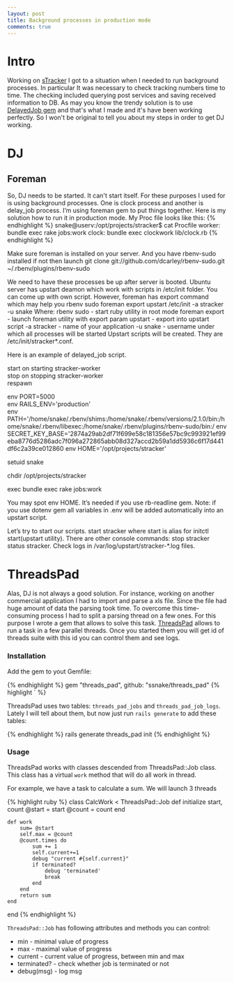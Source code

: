 ```yaml
---
layout: post
title: Background processes in production mode
comments: true
---
```


Intro
========

Working on [sTracker](//stracker.cc) I got to a situation when I needed to run background processes. In particular It was necessary to check tracking numbers time to time. The checking included querying post services and saving received information to DB.
As may you know the trendy solution is to use [DelayedJob gem](https://github.com/collectiveidea/delayed_job) and that's what I made and it's have been working perfectly. So I won't be original to tell you about my steps in order to get DJ working.

DJ
==
## Foreman

So, DJ needs to be started. It can't start itself. For these purposes I used for
 is using background processes. One is clock process and another is delay_job process. I’m using foreman gem to put things together. Here is my solution how to run it in production mode.
My Proc file looks like this:
{% endhighlight %}
snake@userv:/opt/projects/stracker$ cat Procfile 
worker:	bundle exec rake jobs:work
clock:		bundle exec clockwork lib/clock.rb
{% endhighlight %}

Make sure foreman is installed on your server. And you have rbenv-sudo installed if not then launch 
git clone git://github.com/dcarley/rbenv-sudo.git ~/.rbenv/plugins/rbenv-sudo

We need to have these processes be up after server is booted. Ubuntu server has upstart deamon which work with scripts in /etc/init folder. You can come up with own script. However, foreman has export command which may help you
rbenv sudo foreman export upstart /etc/init -a stracker -u snake
Where: 
rbenv sudo  - start ruby utility in root mode
foreman export - launch foreman utility with export param
upstart - export into upstart script
-a stracker - name of your application
-u snake - username under which all processes will  be started
Upstart scripts will be created. They are /etc/init/stracker*.conf.


Here is an example of delayed_job script. 

start on starting stracker-worker                                                                                                              
stop on stopping stracker-worker                                                                                                               
respawn                                                                                                                                        
                                                                                                                                               
env PORT=5000                                                                                                                                  
env RAILS_ENV='production'                                                                                                                     
env PATH='/home/snake/.rbenv/shims:/home/snake/.rbenv/versions/2.1.0/bin:/home/snake/.rbenv/libexec:/home/snake/.rbenv/plugins/rbenv-sudo/bin:/
env SECRET_KEY_BASE='2874a29ab2df71f699e58c181356e57bc9c993921ef99eba8776d5286adc7f096a272865abb08d327accd2b59a1dd5936c6f17d441df6c2a39ce012860
env HOME='/opt/projects/stracker'                                                                                                              
                                                                                                                                               
setuid snake                                                                                                                                   
                                                                                                                                               
chdir /opt/projects/stracker                                                                                                                   
                                                                                                                                               
exec bundle exec rake jobs:work 

You may spot env HOME. It’s needed if you use rb-readline gem.
Note: if you use dotenv gem all variables in .env will be added automatically into an upstart script. 

Let’s try to start our scripts. 
	start stracker
where start is alias for initctl start(upstart utility). There are other console commands:
 stop stracker
 status stracker. 
Check logs in /var/log/upstart/stracker-*.log files.


ThreadsPad
==========

Alas, DJ is not always a good solution. For instance, working on another commercial application I had to import and parse a xls file. Since the file had huge amount of data the parsing took time. To overcome this time-consuming process I had to split a parsing thread on a few ones. For this purpose I wrote a gem that allows to solve this task. [ThreadsPad](https://github.com/ssnake/threads_pad) allows to run a task in a few parallel threads. Once you started them you will get id of threads suite with this id you can control them and see logs. 


### Installation

Add the gem to yout Gemfile:

{% endhighlight %}
gem "threads_pad", github: "ssnake/threads_pad"
{% highlight ` %}

ThreadsPad uses two tables: `threads_pad_jobs` and `threads_pad_job_logs`. Lately I will tell about them, but now just run `rails generate` to add these tables:

{% endhighlight %}
rails generate threads_pad init
{% endhighlight %}

### Usage

 ThreadsPad works with classes descended from ThreadsPad::Job class. This class has a virtual `work` method that will do all work in thread.
 
 For example, we have a task to calculate a sum. We will launch 3 threads


{% highlight ruby %}
class CalcWork < ThreadsPad::Job
	def initialize start, count
		@start = start
		@count = count
	end

	def work 
		sum= @start
		self.max = @count
		@count.times do 
			sum += 1
			self.current+=1
			debug "current #{self.current}"
			if terminated?
				debug 'terminated'
				break
			end
		end
		return sum
	end
end
{% endhighlight %}

`ThreadsPad::Job` has following attributes and methods you can control:

* min - minimal value of progress
* max - maximal value of progress
* current - current value of progress, between min and max
* terminated? - check whether job is terminated or not
* debug(msg) - log msg

